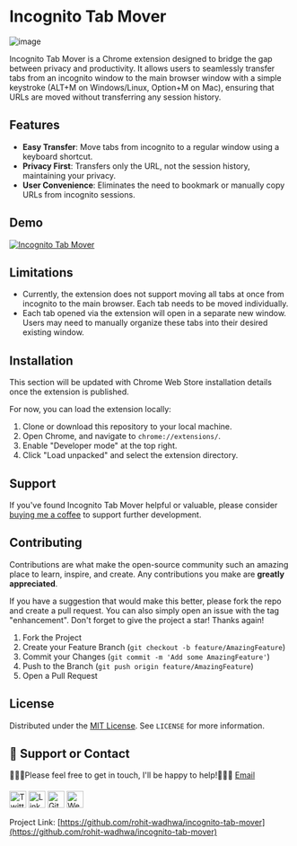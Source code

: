 # Incognito Tab Mover
![image](https://github.com/rohit-wadhwa/Incognito-tab-mover/assets/2290963/56aa2ff2-dd4d-45bc-b44d-72f776bc63c2)

Incognito Tab Mover is a Chrome extension designed to bridge the gap between privacy and productivity. It allows users to seamlessly transfer tabs from an incognito window to the main browser window with a simple keystroke (ALT+M on Windows/Linux, Option+M on Mac), ensuring that URLs are moved without transferring any session history.

## Features

- **Easy Transfer**: Move tabs from incognito to a regular window using a keyboard shortcut.
- **Privacy First**: Transfers only the URL, not the session history, maintaining your privacy.
- **User Convenience**: Eliminates the need to bookmark or manually copy URLs from incognito sessions.

## Demo 

[![Incognito Tab Mover](https://img.youtube.com/vi/u_raICT5OJI/0.jpg)](https://www.youtube.com/watch?v=u_raICT5OJI)

## Limitations

- Currently, the extension does not support moving all tabs at once from incognito to the main browser. Each tab needs to be moved individually.
- Each tab opened via the extension will open in a separate new window. Users may need to manually organize these tabs into their desired existing window.

## Installation

This section will be updated with Chrome Web Store installation details once the extension is published.

For now, you can load the extension locally:
1. Clone or download this repository to your local machine.
2. Open Chrome, and navigate to `chrome://extensions/`.
3. Enable "Developer mode" at the top right.
4. Click "Load unpacked" and select the extension directory.

## Support

If you've found Incognito Tab Mover helpful or valuable, please consider [buying me a coffee](https://www.buymeacoffee.com/rohit.wadhwa) to support further development.

## Contributing

Contributions are what make the open-source community such an amazing place to learn, inspire, and create. Any contributions you make are **greatly appreciated**.

If you have a suggestion that would make this better, please fork the repo and create a pull request. You can also simply open an issue with the tag "enhancement".
Don't forget to give the project a star! Thanks again!

1. Fork the Project
2. Create your Feature Branch (`git checkout -b feature/AmazingFeature`)
3. Commit your Changes (`git commit -m 'Add some AmazingFeature'`)
4. Push to the Branch (`git push origin feature/AmazingFeature`)
5. Open a Pull Request

## License

Distributed under the [MIT License](/LICENSE). See `LICENSE` for more information.

## 📢 Support or Contact

👨🏻‍💻Please feel free to get in touch, I'll be happy to help!💁🏻‍♂️ [Email](rohit.wadhwa52@gmail.com)

####
<a href="https://twitter.com/RohitWadhwa52" target="_blank"><img src="https://raw.githubusercontent.com/nakulbhati/nakulbhati/master/contain/tw.png" alt="Twitter" width="30"></a>
<a href="https://www.linkedin.com/in/rohit-wadhwa" target="_blank"><img src="https://raw.githubusercontent.com/nakulbhati/nakulbhati/master/contain/in.png" alt="LinkedIn" width="30"></a>
<a href="https://github.com/rohit-wadhwa" target="_blank"><img src="https://raw.githubusercontent.com/nakulbhati/nakulbhati/master/contain/git.png" alt="GitHub" width="30"></a>
<a href="https://about.me/rohit.wadhwa" target="_blank"><img src="https://raw.githubusercontent.com/nakulbhati/nakulbhati/master/contain/www.png" alt="Website" width="30"></a>


Project Link: [https://github.com/rohit-wadhwa/incognito-tab-mover](https://github.com/rohit-wadhwa/incognito-tab-mover)
